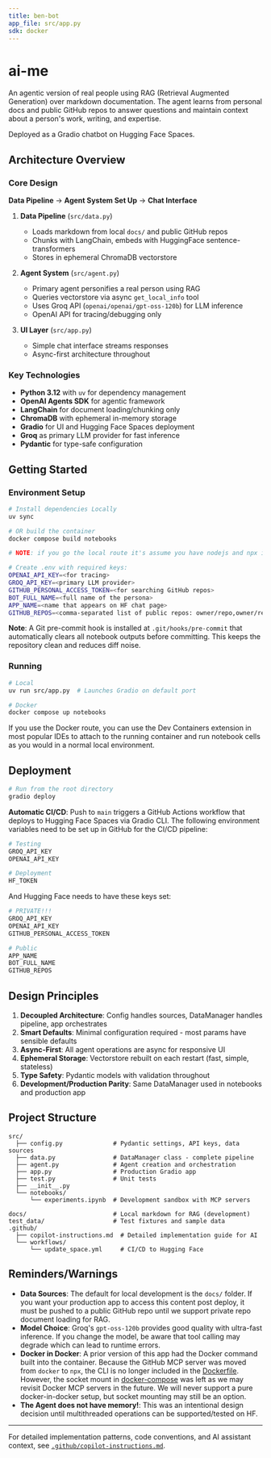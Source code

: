```yaml
---
title: ben-bot
app_file: src/app.py
sdk: docker
---
```

# ai-me

An agentic version of real people using RAG (Retrieval Augmented Generation) over markdown documentation. The agent learns from personal docs and public GitHub repos to answer questions and maintain context about a person's work, writing, and expertise.

Deployed as a Gradio chatbot on Hugging Face Spaces.

## Architecture Overview

### Core Design

**Data Pipeline** → **Agent System Set Up** → **Chat Interface**

1. **Data Pipeline** (`src/data.py`)
   - Loads markdown from local `docs/` and public GitHub repos
   - Chunks with LangChain, embeds with HuggingFace sentence-transformers
   - Stores in ephemeral ChromaDB vectorstore

2. **Agent System** (`src/agent.py`)
   - Primary agent personifies a real person using RAG
   - Queries vectorstore via async `get_local_info` tool
   - Uses Groq API (`openai/openai/gpt-oss-120b`) for LLM inference
   - OpenAI API for tracing/debugging only

3. **UI Layer** (`src/app.py`)
   - Simple chat interface streams responses
   - Async-first architecture throughout

### Key Technologies

- **Python 3.12** with `uv` for dependency management
- **OpenAI Agents SDK** for agentic framework
- **LangChain** for document loading/chunking only
- **ChromaDB** with ephemeral in-memory storage
- **Gradio** for UI and Hugging Face Spaces deployment
- **Groq** as primary LLM provider for fast inference
- **Pydantic** for type-safe configuration

## Getting Started

### Environment Setup

```bash
# Install dependencies Locally
uv sync

# OR build the container
docker compose build notebooks

# NOTE: if you go the local route it's assume you have nodejs and npx installed

# Create .env with required keys:
OPENAI_API_KEY=<for tracing>
GROQ_API_KEY=<primary LLM provider>
GITHUB_PERSONAL_ACCESS_TOKEN=<for searching GitHub repos>
BOT_FULL_NAME=<full name of the persona>
APP_NAME=<name that appears on HF chat page>
GITHUB_REPOS=<comma-separated list of public repos: owner/repo,owner/repo>
```

**Note**: A Git pre-commit hook is installed at `.git/hooks/pre-commit` that automatically clears all notebook outputs before committing. This keeps the repository clean and reduces diff noise.

### Running

```bash
# Local
uv run src/app.py  # Launches Gradio on default port

# Docker
docker compose up notebooks
```

If you use the Docker route, you can use the Dev Containers extension in most popular IDEs to attach to the running container and run notebook cells as you would in a normal local environment.


## Deployment

```bash
# Run from the root directory
gradio deploy
```

**Automatic CI/CD**: Push to `main` triggers a GitHub Actions workflow that deploys to Hugging Face Spaces via Gradio CLI. The following environment variables need to be set up in GitHub for the CI/CD pipeline:

```bash
# Testing 
GROQ_API_KEY
OPENAI_API_KEY

# Deployment
HF_TOKEN
```

And Hugging Face needs to have these keys set:

```bash
# PRIVATE!!!
GROQ_API_KEY
OPENAI_API_KEY
GITHUB_PERSONAL_ACCESS_TOKEN

# Public
APP_NAME
BOT_FULL_NAME
GITHUB_REPOS
```

## Design Principles

1. **Decoupled Architecture**: Config handles sources, DataManager handles pipeline, app orchestrates
2. **Smart Defaults**: Minimal configuration required - most params have sensible defaults
3. **Async-First**: All agent operations are async for responsive UI
4. **Ephemeral Storage**: Vectorstore rebuilt on each restart (fast, simple, stateless)
5. **Type Safety**: Pydantic models with validation throughout
6. **Development/Production Parity**: Same DataManager used in notebooks and production app

## Project Structure

```
src/
  ├── config.py              # Pydantic settings, API keys, data sources
  ├── data.py                # DataManager class - complete pipeline
  ├── agent.py               # Agent creation and orchestration
  ├── app.py                 # Production Gradio app
  ├── test.py                # Unit tests
  ├── __init__.py
  └── notebooks/
      └── experiments.ipynb  # Development sandbox with MCP servers

docs/                        # Local markdown for RAG (development)
test_data/                   # Test fixtures and sample data
.github/
  ├── copilot-instructions.md  # Detailed implementation guide for AI
  └── workflows/
      └── update_space.yml     # CI/CD to Hugging Face
```

## Reminders/Warnings

- **Data Sources**: The default for local development is the `docs/` folder. If you want your production app to access this content post deploy, it must be pushed to a public GitHub repo until we support private repo document loading for RAG.
- **Model Choice**: Groq's `gpt-oss-120b` provides good quality with ultra-fast inference. If you change the model, be aware that tool calling may degrade which can lead to runtime errors.
- **Docker in Docker**: A prior version of this app had the Docker command built into the container. Because the GitHub MCP server was moved from `docker` to `npx`, the CLI is no longer included in the [Dockerfile](Dockerfile). However, the socket mount in [docker-compose](docker-compose.yaml) was left as we may revisit Docker MCP servers in the future. We will never support a pure docker-in-docker setup, but socket mounting may still be an option.
- **The Agent does not have memory!**: This was an intentional design decision until multithreaded operations can be supported/tested on HF.

---

For detailed implementation patterns, code conventions, and AI assistant context, see [`.github/copilot-instructions.md`](.github/copilot-instructions.md).
